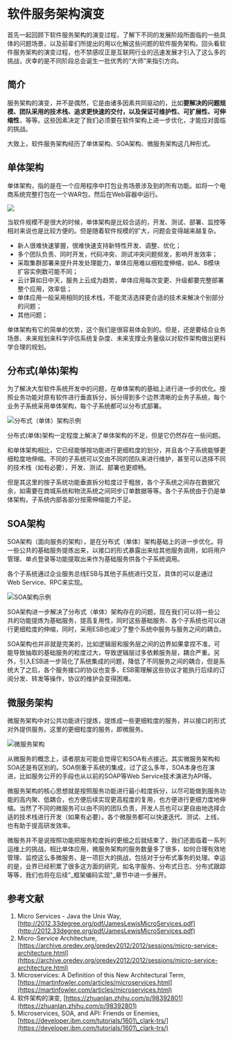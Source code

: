 # 软件服务架构演变

首先一起回顾下软件服务架构的演变过程，了解下不同的发展阶段所面临的一些具体的问题场景，以及前辈们所提出的用以化解这些问题的软件服务架构。回头看软件服务架构的演变过程，也不禁感叹正是互联网行业的迅速发展才引入了这么多的挑战，庆幸的是不同阶段总会诞生一批优秀的“大师”来指引方向。

## 简介

服务架构的演变，并不是偶然，它是由诸多因素共同驱动的，比如**要解决的问题规模、团队采用的技术栈、追求更快速的交付，以及保证可维护性、可扩展性、可伸缩性**，等等。这些因素决定了我们必须要在软件架构上进一步优化，才能应对面临的挑战。

大致上，软件服务架构经历了单体架构、SOA架构、微服务架构这几种形式。

## 单体架构

单体架构，指的是在一个应用程序中打包业务场景涉及到的所有功能。如将一个电商系统完整打包在一个WAR包，然后在Web容器中运行。

![](../.gitbook/assets/单体架构示例.png)

当软件规模不是很大的时候，单体架构是比较合适的，开发、测试、部署、监控等相对来说也是比较方便的。但是随着软件规模的扩大，问题会变得越来越复杂。

* 新人很难快速掌握，很难快速支持新特性开发、调整、优化；
* 多个团队负责、同时开发，代码冲突、测试冲突问题频发，影响开发效率；
* 采取集群部署来提升并发处理能力，单体应用难以细粒度伸缩，如A、B模块扩容实例数可能不同；
* 云计算如日中天，服务上云成为趋势，单体应用每次变更、升级都要完整部署整个应用，效率低；
* 单体应用一般采用相同的技术栈，不能灵活选择更合适的技术来解决个别部分的问题；
* 其他问题；

单体架构有它的简单的优势，这个我们是很容易体会到的。但是，还是要结合业务场景、未来规划来科学评估系统复杂度、未来支撑业务量级以对软件架构做出更科学合理的规划。

## 分布式(单体)架构

为了解决大型软件系统开发中的问题，在单体架构的基础上进行进一步的优化。按照业务功能对原有软件进行垂直拆分，拆分得到多个边界清晰的业务子系统，每个业务子系统采用单体架构，每个子系统都可以分布式部署。

![分布式（单体）架构示例](../.gitbook/assets/分布式单体架构示例.png)

分布式(单体)架构一定程度上解决了单体架构的不足，但是它仍然存在一些问题。

和单体架构相比，它已经能够按功能进行更细粒度的划分，并且各个子系统能够更细粒度地伸缩。不同的子系统可以交由不同的团队来进行维护，甚至可以选择不同的技术栈（如有必要），开发、测试、部署也更顺畅。

但是其这里的按子系统功能垂直拆分粒度过于粗放，各个子系统之间存在数据冗余，如需要在商城系统和物流系统之间同步订单数据等等。各个子系统由于仍是单体架构，子系统内部各部分按需伸缩能力不足。

## SOA架构

SOA架构（面向服务的架构），是在分布式（单体）架构基础上的进一步优化。将一些公共的基础服务提炼出来，以接口的形式暴露出来给其他服务调用，如将用户管理、单点登录等功能提取出来作为基础服务供各个子系统调用。

各个子系统通过企业服务总线ESB与其他子系统进行交互，具体的可以是通过Web Service、RPC来实现。

![SOA架构示例](../.gitbook/assets/SOA架构示例.png)

SOA架构进一步解决了分布式（单体）架构存在的问题，现在我们可以将一些公共的功能提炼为基础服务，提高复用性，同时这些基础服务、各个子系统也可以进行更细粒度的伸缩，同时，采用ESB也减少了整个系统中服务与服务之间的耦合。

SOA架构也并非就是完美的，比如逻辑层和服务层之间的边界如果拿捏不准，可能导致抽取的基础服务的粒度过大，导致逻辑层过多依赖服务层，耦合严重。另外，引入ESB进一步简化了系统集成的问题，降低了不同服务之间的耦合，但是系统大了之后，各个服务接口的协议也变多，ESB需理解这些协议才能执行后续的订阅分发、转发等操作，协议的维护会变得困难。

## 微服务架构

微服务架构中对公共功能进行提炼，提炼成一些更细粒度的服务，并以接口的形式对外提供服务。这里的更细粒度的服务，即微服务。

![微服务架构](../.gitbook/assets/微服务架构示例.png)

从微服务的概念上，读者朋友可能会觉得它和SOA有点接近。其实微服务架构和SOA还是有区别的。SOA侧重于系统的集成，过了这么多年，SOA本身也在演进，比如服务公开的手段也从以前的SOAP等Web Service技术演进为API等。

微服务架构的核心思想就是按照服务功能进行最小粒度拆分，以尽可能做到服务功能的高内聚、低耦合，也方便后续实现更高程度的复用，也方便进行更细力度地伸缩。当然了不同的微服务可以由不同的团队负责，开发人员也可以更自由地选择合适的技术栈进行开发（如果有必要）。各个微服务都可以快速迭代、测试、上线，也有助于提高研发效率。

微服务并不是说按照功能把服务粒度拆的更细之后就结束了，我们还面临着一系列运维上的挑战。相比单体应用，微服务架构的服务数量多了很多，如何合理有效地管理、监控这么多微服务，是一项巨大的挑战，包括对于分布式事务的处理。幸运的是，业界已经积累了很多这方面的研究，如名字服务、分布式日志、分布式跟踪等等，我们也将在后续"_框架编码实现"_章节中进一步展开。

## 参考文献

1. Micro Services - Java the Unix Way, [http://2012.33degree.org/pdf/JamesLewisMicroServices.pdf](http://2012.33degree.org/pdf/JamesLewisMicroServices.pdf)
2. Micro-Service Architecture, [https://archive.oredev.org/oredev2012/2012/sessions/micro-service-architecture.html](https://archive.oredev.org/oredev2012/2012/sessions/micro-service-architecture.html)
3. Microservices: A Definition of this New Architectural Term, [https://martinfowler.com/articles/microservices.html](https://martinfowler.com/articles/microservices.html)
4. 软件架构的演变, [https://zhuanlan.zhihu.com/p/98392801](https://zhuanlan.zhihu.com/p/98392801)
5. Microservices, SOA, and API: Friends or Enemies, [https://developer.ibm.com/tutorials/1601\_clark-trs/](https://developer.ibm.com/tutorials/1601\_clark-trs/)
